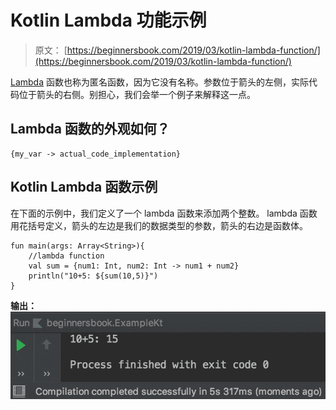 # Kotlin Lambda 功能示例

> 原文： [https://beginnersbook.com/2019/03/kotlin-lambda-function/](https://beginnersbook.com/2019/03/kotlin-lambda-function/)

[Lambda](https://beginnersbook.com/2017/10/java-lambda-expressions-tutorial-with-examples/) 函数也称为匿名函数，因为它没有名称。参数位于箭头的左侧，实际代码位于箭头的右侧。别担心，我们会举一个例子来解释这一点。

## Lambda 函数的外观如何？

```
{my_var -> actual_code_implementation}
```

## Kotlin Lambda 函数示例

在下面的示例中，我们定义了一个 lambda 函数来添加两个整数。 lambda 函数用花括号定义，箭头的左边是我们的数据类型的参数，箭头的右边是函数体。

```
fun main(args: Array<String>){
    //lambda function
    val sum = {num1: Int, num2: Int -> num1 + num2}
    println("10+5: ${sum(10,5)}")
}
```

**输出：**
![Kotlin Lambda function](img/8d217743bf9b0d07694358e6b81fb0a3.jpg)
